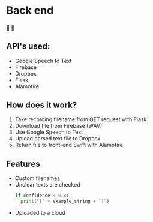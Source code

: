 # Back end 
#### :microphone: :memo:

## API's used:
- Google Speech to Text 
- Firebase
- Dropbox
- Flask
- Alamofire

## How does it work?
1. Take recording filename from GET request with Flask
2. Download file from Firebase (WAV)
3. Use Google Speech to Text
4. Upload parsed text file to Dropbox
5. Return file to front-end Swift with Alamofire

## Features
- Custom filenames 
- Unclear texts are checked
  ```python
  if confidence < 0.8:
    print("[" + example_string + "]")
  ```
- Uploaded to a cloud 
